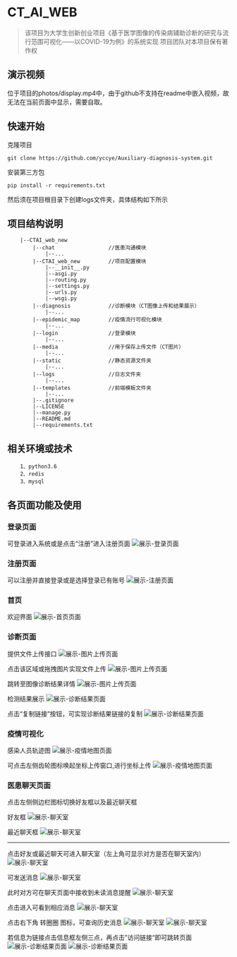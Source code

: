 # CT_AI_WEB

>该项目为大学生创新创业项目《基于医学图像的传染病辅助诊断的研究与流行范围可视化——以COVID-19为例》的系统实现
项目团队对本项目保有著作权

## 演示视频
位于项目的photos/display.mp4中，由于github不支持在readme中嵌入视频，故无法在当前页面中显示，需要自取。

## 快速开始
克隆项目
```
git clone https://github.com/yccye/Auxiliary-diagnosis-system.git
```

安装第三方包
``` 
pip install -r requirements.txt
```
然后须在项目根目录下创建logs文件夹，具体结构如下所示

## 项目结构说明
```
    |--CTAI_web_new
        |--chat                 //医患沟通模块
            |--...
        |--CTAI_web_new         //项目配置模块
            |--__init__.py
            |--asgi.py
            |--routing.py
            |--settings.py
            |--urls.py
            |--wsgi.py
        |--diagnosis            //诊断模块（CT图像上传和结果展示）
            |--...
        |--epidemic_map         //疫情流行可视化模块
            |--...
        |--login                //登录模块
            |--...              
        |--media                //用于保存上传文件（CT图片）
            |--...              
        |--static               //静态资源文件夹
            |--...
        |--logs                 //日志文件夹
            |--...
        |--templates            //前端模板文件夹
            |--...
        |--.gitignore           
        |--LICENSE      
        |--manage.py            
        |--README.md
        |--requirements.txt 
```

## 相关环境或技术
```
    1、python3.6
    2、redis
    3、mysql
```

## 各页面功能及使用

### 登录页面

可登录进入系统或是点击“注册”进入注册页面
![展示-登录页面](./photos/login.png '登录页面')

### 注册页面

可以注册并直接登录或是选择登录已有账号
![展示-注册页面](./photos/signup.png '注册页面')

### 首页

欢迎界面
![展示-首页页面](./photos/index.png '首页')

### 诊断页面

提供文件上传接口
![展示-图片上传页面](./photos/pic_upload.png '图片上传')

点击该区域或拖拽图片实现文件上传
![展示-图片上传页面](./photos/pic_upload2.png '图片上传')

跳转至图像诊断结果详情
![展示-图片上传页面](./photos/photo_segment.png '图片上传')

检测结果展示
![展示-诊断结果页面](./photos/result.png '诊断结果')

点击“复制链接”按钮，可实现诊断结果链接的复制
![展示-诊断结果页面](./photos/link_copy.png '复制链接')

### 疫情可视化

感染人员轨迹图
![展示-疫情地图页面](./photos/map.png '疫情地图')

可点击左侧齿轮图标唤起坐标上传窗口,进行坐标上传
![展示-疫情地图页面](./photos/position_upload.png '坐标上传')


### 医患聊天页面

点击左侧侧边栏图标切换好友框以及最近聊天框

好友框
![展示-聊天室](./photos/chat_index2.png '聊天室')

最近聊天框
![展示-聊天室](./photos/chat_index3.png '聊天室')

---

点击好友或最近聊天可进入聊天室（左上角可显示对方是否在聊天室内）
![展示-聊天室](./photos/chat_room.png '聊天室')

可发送消息
![展示-聊天室](./photos/chat_room2.png '聊天室')

此时对方可在聊天页面中接收到未读消息提醒
![展示-聊天室](./photos/chat_room3.png '聊天室')

点击进入可看到相应消息
![展示-聊天室](./photos/chat_room4.png '聊天室')

点击右下角 转圈圈 图标，可查询历史消息
![展示-聊天室](./photos/chat_room5.png '聊天室')
![展示-聊天室](./photos/chat_room6.png '聊天室')

若信息为链接点击信息框左侧三点，再点击”访问链接“即可跳转页面
![展示-诊断结果页面](./photos/link_visit.png '复制链接')
![展示-诊断结果页面](./photos/link_visit2.png '复制链接')








